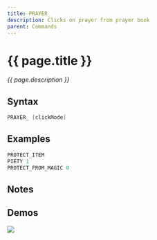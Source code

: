 ```yaml
---
title: PRAYER_
description: Clicks on prayer from prayer book
parent: Commands
---
```


# {{ page.title }}

_{{ page.description }}_

## Syntax

```java
PRAYER_ [clickMode] 
```

## Examples

```java
PROTECT_ITEM
PIETY 1
PROTECT_FROM_MAGIC 0
```

## Notes


## Demos

![](https://i.imgur.com/tBxI1AB.gif)

